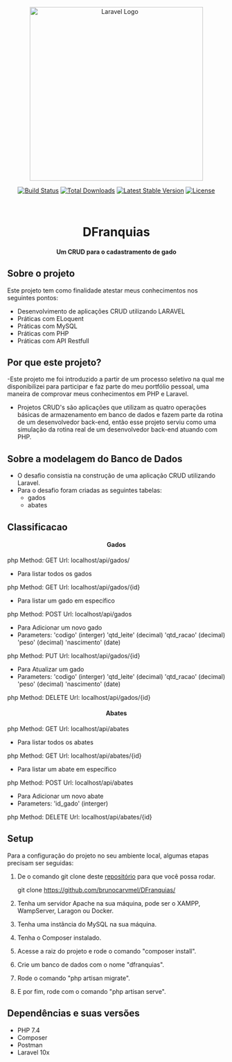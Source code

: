 
<p align="center"><a href="https://laravel.com" target="_blank"><img src="https://raw.githubusercontent.com/laravel/art/master/logo-lockup/5%20SVG/2%20CMYK/1%20Full%20Color/laravel-logolockup-cmyk-red.svg" width="400" alt="Laravel Logo"></a></p>

<p align="center">
<a href="https://github.com/laravel/framework/actions"><img src="https://github.com/laravel/framework/workflows/tests/badge.svg" alt="Build Status"></a>
<a href="https://packagist.org/packages/laravel/framework"><img src="https://img.shields.io/packagist/dt/laravel/framework" alt="Total Downloads"></a>
<a href="https://packagist.org/packages/laravel/framework"><img src="https://img.shields.io/packagist/v/laravel/framework" alt="Latest Stable Version"></a>
<a href="https://packagist.org/packages/laravel/framework"><img src="https://img.shields.io/packagist/l/laravel/framework" alt="License"></a>
</p>


<br/>

<h1 align="center">DFranquias</h1>
<h4 align="center">Um CRUD para o cadastramento de gado</h4>

## Sobre o projeto
Este projeto tem como finalidade atestar meus conhecimentos nos seguintes pontos:
- Desenvolvimento de aplicações CRUD utilizando LARAVEL
- Práticas com ELoquent
- Práticas com MySQL
- Práticas com PHP
- Práticas com API Restfull
  


## Por que este projeto?
-Este projeto me foi introduzido a partir de um processo seletivo na qual me disponibilizei para participar e faz parte do meu portfólio pessoal, uma maneira de comprovar meus conhecimentos em PHP e Laravel.
- Projetos CRUD's são aplicações que utilizam as quatro operações básicas de armazenamento em banco de dados e fazem parte da rotina de um desenvolvedor back-end, então esse projeto serviu como uma simulação da rotina real de um desenvolvedor back-end atuando com PHP.

## Sobre a modelagem do Banco de Dados
- O desafio consistia na construção de uma aplicação CRUD utilizando Laravel.
- Para o desafio foram criadas as seguintes tabelas:
	- gados
	- abates


## Classificacao

<h4 align="center">Gados</h4>

php
Method: GET
Url: localhost/api/gados/

- Para listar todos os gados


php
Method: GET
Url: localhost/api/gados/{id}

- Para listar um gado em específico


php
Method: POST
Url: localhost/api/gados

- Para Adicionar um novo gado
- Parameters:
	'codigo' (interger)
	'qtd_leite' (decimal)
	'qtd_racao' (decimal)
	'peso' (decimal)
	'nascimento' (date)


php
Method: PUT
Url: localhost/api/gados/{id}

- Para Atualizar um gado
- Parameters:
	'codigo' (interger)
	'qtd_leite' (decimal)
	'qtd_racao' (decimal)
	'peso' (decimal)
	'nascimento' (date)


php
Method: DELETE
Url: localhost/api/gados/{id}

<h4 align="center">Abates</h4>
php
Method: GET
Url: localhost/api/abates

- Para listar todos os abates


php
Method: GET
Url: localhost/api/abates/{id}

- Para listar um abate em específico


php
Method: POST
Url: localhost/api/abates

- Para Adicionar um novo abate
- Parameters:
	'id_gado' (interger)

php
Method: DELETE
Url: localhost/api/abates/{id}

## Setup

Para a configuração do projeto no seu ambiente local, algumas etapas precisam ser seguidas:

1. De o comando git clone deste [repositório](https://github.com/brunocarvmel/DFranquias/) para que você possa rodar.
	 
    git clone https://github.com/brunocarvmel/DFranquias/

2. Tenha um servidor Apache na sua máquina, pode ser o XAMPP, WampServer, Laragon ou Docker.

3. Tenha uma instância do MySQL na sua máquina.
4. Tenha o Composer instalado.
5. Acesse a raiz do projeto e rode o comando "composer install".
6. Crie um banco de dados com o nome "dfranquias".
7. Rode o comando "php artisan migrate".
8. E por fim, rode com o comando "php artisan serve".


## Dependências e suas versões
- PHP 7.4
- Composer
- Postman
- Laravel 10x


